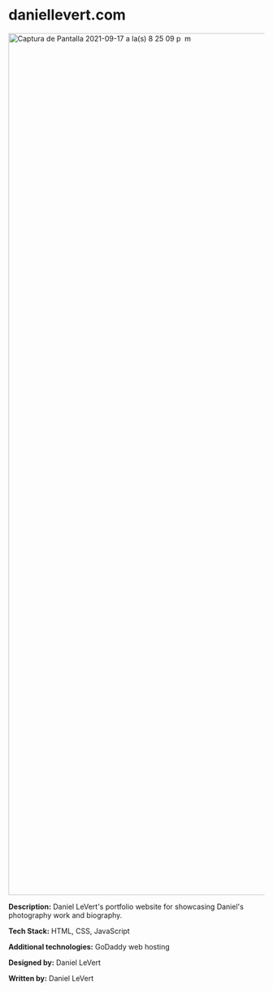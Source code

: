# daniellevert.com

<img width="1695" alt="Captura de Pantalla 2021-09-17 a la(s) 8 25 09 p  m" src="https://user-images.githubusercontent.com/47677702/133867616-3cf3854f-6ff4-4eb1-9b28-9830e6a006f3.png">

**Description:**
Daniel LeVert's portfolio website for showcasing Daniel's photography work and biography.

**Tech Stack:**
HTML, CSS, JavaScript

**Additional technologies:**
GoDaddy web hosting

**Designed by:**
Daniel LeVert

**Written by:**
Daniel LeVert
